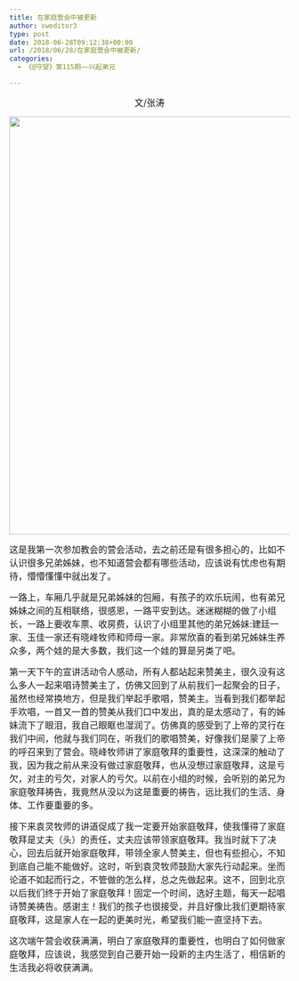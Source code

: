 ```yaml
---
title: 在家庭营会中被更新
author: sweditor3
type: post
date: 2018-06-28T09:12:38+00:00
url: /2018/06/28/在家庭营会中被更新/
categories:
  - 《@守望》第115期——兴起弟兄

---
```

<p style="text-align: center;">
  <span style="font-size: 12pt;">文/张涛</span>
</p>

<img class="aligncenter size-full wp-image-17165" src="http://t5.shwchurch.org/wp-content/uploads/2018/06/2018-1.jpg" alt="" width="1125" height="752" srcset="http://t5.shwchurch.org/wp-content/uploads/2018/06/2018-1.jpg 1125w, http://t5.shwchurch.org/wp-content/uploads/2018/06/2018-1-400x267.jpg 400w, http://t5.shwchurch.org/wp-content/uploads/2018/06/2018-1-598x400.jpg 598w, http://t5.shwchurch.org/wp-content/uploads/2018/06/2018-1-768x513.jpg 768w, http://t5.shwchurch.org/wp-content/uploads/2018/06/2018-1-449x300.jpg 449w" sizes="(max-width: 1125px) 100vw, 1125px" />

<span style="font-size: 12pt;">这是我第一次参加教会的营会活动，去之前还是有很多担心的，比如不认识很多兄弟姊妹，也不知道营会都有哪些活动，应该说有忧虑也有期待，懵懵懂懂中就出发了。</span>

<span style="font-size: 12pt;">一路上，车厢几乎就是兄弟姊妹的包厢，有孩子的欢乐玩闹，也有弟兄姊妹之间的互相联络，很感恩，一路平安到达。迷迷糊糊的做了小组长，一路上要收车票、收房费，认识了小组里其他的弟兄姊妹:建廷一家、玉佳一家还有晓峰牧师和师母一家。非常欣喜的看到弟兄姊妹生养众多，两个娃的是大多数，我们这一个娃的算是另类了吧。</span>

<span style="font-size: 12pt;">第一天下午的宣讲活动令人感动，所有人都站起来赞美主，很久没有这么多人一起来唱诗赞美主了，仿佛又回到了从前我们一起聚会的日子，虽然也经常换地方，但是我们举起手歌唱，赞美主。当看到我们都举起手欢唱，一首又一首的赞美从我们口中发出，真的是太感动了，有的姊妹流下了眼泪，我自己眼眶也湿润了。仿佛真的感受到了上帝的灵行在我们中间，他就与我们同在，听我们的歌唱赞美，好像我们是蒙了上帝的呼召来到了营会。晓峰牧师讲了家庭敬拜的重要性，这深深的触动了我，因为我之前从来没有做过家庭敬拜，也从没想过家庭敬拜，这是亏欠，对主的亏欠，对家人的亏欠。以前在小组的时候，会听别的弟兄为家庭敬拜祷告，我竟然从没以为这是重要的祷告，远比我们的生活、身体、工作要重要的多。</span>

<span style="font-size: 12pt;">接下来袁灵牧师的讲道促成了我一定要开始家庭敬拜，使我懂得了家庭敬拜是丈夫（头）的责任，丈夫应该带领家庭敬拜。我当时就下了决心，回去后就开始家庭敬拜，带领全家人赞美主，但也有些担心，不知到底自己能不能做好。这时，听到袁灵牧师鼓励大家先行动起来。坐而论道不如起而行之，不管做的怎么样，总之先做起来。这不，回到北京以后我们终于开始了家庭敬拜！固定一个时间，选好主题，每天一起唱诗赞美祷告。感谢主！我们的孩子也很接受，并且好像比我们更期待家庭敬拜，这是家人在一起的更美时光，希望我们能一直坚持下去。</span>

<span style="font-size: 12pt;">这次端午营会收获满满，明白了家庭敬拜的重要性，也明白了如何做家庭敬拜，应该说，我感觉到自己要开始一段新的主内生活了，相信新的生活我必将收获满满。</span>